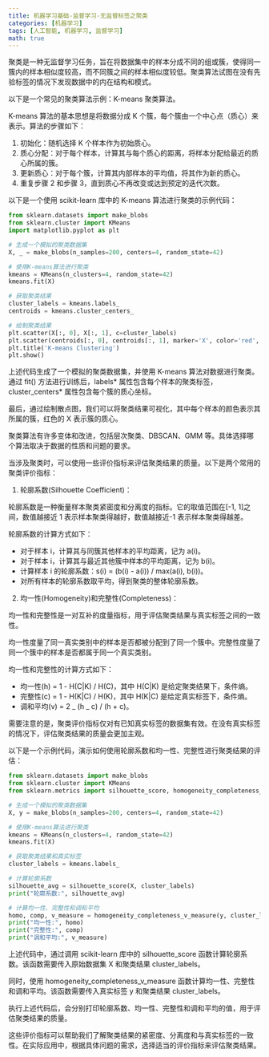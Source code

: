 ```yaml
---
title: 机器学习基础-监督学习-无监督标签之聚类
categories: [机器学习]
tags: [人工智能, 机器学习, 监督学习]
math: true
---
```


聚类是一种无监督学习任务，旨在将数据集中的样本分成不同的组或簇，使得同一簇内的样本相似度较高，而不同簇之间的样本相似度较低。聚类算法试图在没有先验标签的情况下发现数据中的内在结构和模式。

以下是一个常见的聚类算法示例：K-means 聚类算法。

K-means 算法的基本思想是将数据分成 K 个簇，每个簇由一个中心点（质心）来表示。算法的步骤如下：

1. 初始化：随机选择 K 个样本作为初始质心。
2. 质心分配：对于每个样本，计算其与每个质心的距离，将样本分配给最近的质心所属的簇。
3. 更新质心：对于每个簇，计算其内部样本的平均值，将其作为新的质心。
4. 重复步骤 2 和步骤 3，直到质心不再改变或达到预定的迭代次数。

以下是一个使用 scikit-learn 库中的 K-means 算法进行聚类的示例代码：

```python
from sklearn.datasets import make_blobs
from sklearn.cluster import KMeans
import matplotlib.pyplot as plt

# 生成一个模拟的聚类数据集
X, _ = make_blobs(n_samples=200, centers=4, random_state=42)

# 使用K-means算法进行聚类
kmeans = KMeans(n_clusters=4, random_state=42)
kmeans.fit(X)

# 获取聚类结果
cluster_labels = kmeans.labels_
centroids = kmeans.cluster_centers_

# 绘制聚类结果
plt.scatter(X[:, 0], X[:, 1], c=cluster_labels)
plt.scatter(centroids[:, 0], centroids[:, 1], marker='X', color='red', s=100)
plt.title('K-means Clustering')
plt.show()
```

上述代码生成了一个模拟的聚类数据集，并使用 K-means 算法对数据进行聚类。通过 fit() 方法进行训练后，labels* 属性包含每个样本的聚类标签，cluster_centers* 属性包含每个簇的质心坐标。

最后，通过绘制散点图，我们可以将聚类结果可视化，其中每个样本的颜色表示其所属的簇，红色的 X 表示簇的质心。

聚类算法有许多变体和改进，包括层次聚类、DBSCAN、GMM 等。具体选择哪个算法取决于数据的性质和问题的要求。

当涉及聚类时，可以使用一些评价指标来评估聚类结果的质量。以下是两个常用的聚类评价指标：

1. 轮廓系数(Silhouette Coefficient)：

轮廓系数是一种衡量样本聚类紧密度和分离度的指标。它的取值范围在[-1, 1]之间，数值越接近 1 表示样本聚类得越好，数值越接近-1 表示样本聚类得越差。

轮廓系数的计算方式如下：

- 对于样本 i，计算其与同簇其他样本的平均距离，记为 a(i)。
- 对于样本 i，计算其与最近其他簇中样本的平均距离，记为 b(i)。
- 计算样本 i 的轮廓系数：s(i) = (b(i) - a(i)) / max(a(i), b(i))。
- 对所有样本的轮廓系数取平均，得到聚类的整体轮廓系数。

2. 均一性(Homogeneity)和完整性(Completeness)：

均一性和完整性是一对互补的度量指标，用于评估聚类结果与真实标签之间的一致性。

均一性度量了同一真实类别中的样本是否都被分配到了同一个簇中。完整性度量了同一个簇中的样本是否都属于同一个真实类别。

均一性和完整性的计算方式如下：

- 均一性(h) = 1 - H(C|K) / H(C)，其中 H(C|K) 是给定聚类结果下，条件熵。
- 完整性(c) = 1 - H(K|C) / H(K)，其中 H(K|C) 是给定真实标签下，条件熵。
- 调和平均(v) = 2 _ (h _ c) / (h + c)。

需要注意的是，聚类评价指标仅对有已知真实标签的数据集有效。在没有真实标签的情况下，评估聚类结果的质量会更加主观。

以下是一个示例代码，演示如何使用轮廓系数和均一性、完整性进行聚类结果的评估：

```python
from sklearn.datasets import make_blobs
from sklearn.cluster import KMeans
from sklearn.metrics import silhouette_score, homogeneity_completeness_v_measure

# 生成一个模拟的聚类数据集
X, y = make_blobs(n_samples=200, centers=4, random_state=42)

# 使用K-means算法进行聚类
kmeans = KMeans(n_clusters=4, random_state=42)
kmeans.fit(X)

# 获取聚类结果和真实标签
cluster_labels = kmeans.labels_

# 计算轮廓系数
silhouette_avg = silhouette_score(X, cluster_labels)
print("轮廓系数:", silhouette_avg)

# 计算均一性、完整性和调和平均
homo, comp, v_measure = homogeneity_completeness_v_measure(y, cluster_labels)
print("均一性:", homo)
print("完整性:", comp)
print("调和平均:", v_measure)
```

上述代码中，通过调用 scikit-learn 库中的 silhouette_score 函数计算轮廓系数。该函数需要传入原始数据集 X 和聚类结果 cluster_labels。

同时，使用 homogeneity_completeness_v_measure 函数计算均一性、完整性和调和平均。该函数需要传入真实标签 y 和聚类结果 cluster_labels。

执行上述代码后，会分别打印轮廓系数、均一性、完整性和调和平均的值，用于评估聚类结果的质量。

这些评价指标可以帮助我们了解聚类结果的紧密度、分离度和与真实标签的一致性。在实际应用中，根据具体问题的需求，选择适当的评价指标来评估聚类结果。
